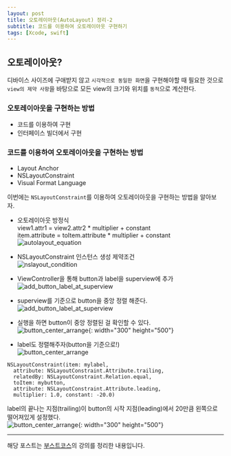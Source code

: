 ```yaml
---
layout: post
title: 오토레이아웃(AutoLayout) 정리-2
subtitle: 코드를 이용하여 오토레이아웃 구현하기
tags: [Xcode, swift]
---
```


## 오토레이아웃?
디바이스 사이즈에 구애받지 않고 `시각적으로 동일한 화면`을 구현해야할 때 필요한 것으로 `view의 제약 사항`을 바탕으로 모든 view의 크기와 위치를 `동적`으로 계산한다.  

### 오토레이아웃을 구현하는 방법
- 코드를 이용하여 구현
- 인터페이스 빌더에서 구현

### 코드를 이용하여 오토레이아웃을 구현하는 방법
- Layout Anchor
- NSLayoutConstraint
- Visual Format Language

이번에는 `NSLayoutConstraint`를 이용하여 오토레이아웃을 구현하는 방법을 알아보자.
- 오토레이아웃 방정식  
view1.attr1 = view2.attr2 * multiplier + constant  
item.attribute = toItem.attribute * multiplier + constant  
![autolayout_equation](/img/181217/181217_img_2.png)  

- NSLayoutConstraint 인스턴스 생성 제약조건  
![nslayout_condition](/img/181217/181217_img_1.png)  

- ViewController을 통해 button과 label을 superview에 추가  
![add_button_label_at_superview](/img/181217/181217_img_3.png)  

- superview를 기준으로 button을 중앙 정렬 해준다.  
![add_button_label_at_superview](/img/181217/181217_img_4.png)    

- 실행을 하면 button이 중앙 정렬된 걸 확인할 수 있다.  
![button_center_arrange](/img/181217/181217_img_5.png){: width="300" height="500"}    

- label도 정렬해주자(button을 기준으로!)  
![button_center_arrange](/img/181217/181217_img_6.png)

````
NSLayoutConstraint(item: mylabel,
  attribute: NSLayoutConstraint.Attribute.trailing,
  relatedBy: NSLayoutConstraint.Relation.equal,
  toItem: mybutton,
  attribute: NSLayoutConstraint.Attribute.leading,
  multiplier: 1.0, constant: -20.0)
````
label의 끝나는 지점(trailing)이 button의 시작 지점(leading)에서 20만큼 왼쪽으로 떨어져있게 설정했다.    
![button_center_arrange](/img/181217/181217_img_7.png){: width="300" height="500"}


---
해당 포스트는 [부스트코스](https://www.edwith.org/boostcourse-ios)의 강의를 정리한 내용입니다.  
